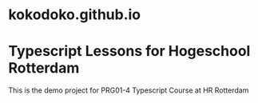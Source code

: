 # kokodoko.github.io

# Typescript Lessons for Hogeschool Rotterdam

This is the demo project for PRG01-4 Typescript Course
at HR Rotterdam
